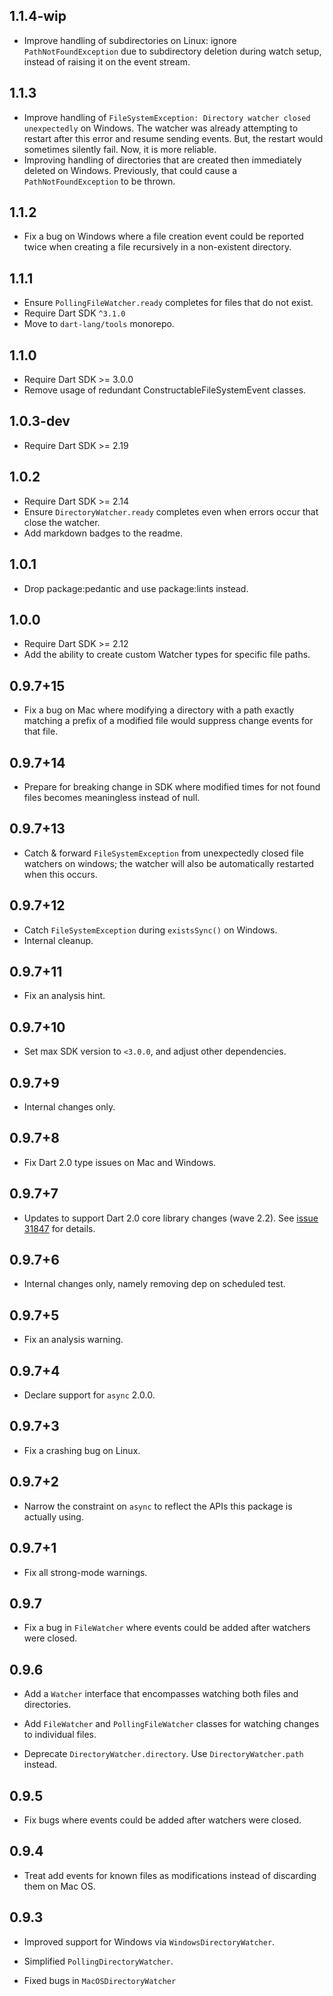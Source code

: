 ## 1.1.4-wip

- Improve handling of subdirectories on Linux: ignore `PathNotFoundException`
  due to subdirectory deletion during watch setup, instead of raising it on the
  event stream.

## 1.1.3

- Improve handling of
  `FileSystemException: Directory watcher closed unexpectedly` on Windows. The
  watcher was already attempting to restart after this error and resume sending
  events. But, the restart would sometimes silently fail. Now, it is more
  reliable.
- Improving handling of directories that are created then immediately deleted on
  Windows. Previously, that could cause a `PathNotFoundException` to be thrown.

## 1.1.2

- Fix a bug on Windows where a file creation event could be reported twice when creating
  a file recursively in a non-existent directory.

## 1.1.1

- Ensure `PollingFileWatcher.ready` completes for files that do not exist.
- Require Dart SDK `^3.1.0`
- Move to `dart-lang/tools` monorepo.

## 1.1.0

- Require Dart SDK >= 3.0.0
- Remove usage of redundant ConstructableFileSystemEvent classes.

## 1.0.3-dev

- Require Dart SDK >= 2.19

## 1.0.2

- Require Dart SDK >= 2.14
- Ensure `DirectoryWatcher.ready` completes even when errors occur that close the watcher.
- Add markdown badges to the readme.

## 1.0.1

* Drop package:pedantic and use package:lints instead.

## 1.0.0

* Require Dart SDK >= 2.12
* Add the ability to create custom Watcher types for specific file paths.

## 0.9.7+15

* Fix a bug on Mac where modifying a directory with a path exactly matching a
  prefix of a modified file would suppress change events for that file.

## 0.9.7+14

* Prepare for breaking change in SDK where modified times for not found files
  becomes meaningless instead of null.

## 0.9.7+13

* Catch & forward `FileSystemException` from unexpectedly closed file watchers
  on windows; the watcher will also be automatically restarted when this occurs.

## 0.9.7+12

* Catch `FileSystemException` during `existsSync()` on Windows.
* Internal cleanup.

## 0.9.7+11

* Fix an analysis hint.

## 0.9.7+10

* Set max SDK version to `<3.0.0`, and adjust other dependencies.

## 0.9.7+9

* Internal changes only.

## 0.9.7+8

* Fix Dart 2.0 type issues on Mac and Windows.

## 0.9.7+7

* Updates to support Dart 2.0 core library changes (wave 2.2).
  See [issue 31847][sdk#31847] for details.

  [sdk#31847]: https://github.com/dart-lang/sdk/issues/31847


## 0.9.7+6

* Internal changes only, namely removing dep on scheduled test.

## 0.9.7+5

* Fix an analysis warning.

## 0.9.7+4

* Declare support for `async` 2.0.0.

## 0.9.7+3

* Fix a crashing bug on Linux.

## 0.9.7+2

* Narrow the constraint on `async` to reflect the APIs this package is actually
  using.

## 0.9.7+1

* Fix all strong-mode warnings.

## 0.9.7

* Fix a bug in `FileWatcher` where events could be added after watchers were
  closed.

## 0.9.6

* Add a `Watcher` interface that encompasses watching both files and
  directories.

* Add `FileWatcher` and `PollingFileWatcher` classes for watching changes to
  individual files.

* Deprecate `DirectoryWatcher.directory`. Use `DirectoryWatcher.path` instead.

## 0.9.5

* Fix bugs where events could be added after watchers were closed.

## 0.9.4

* Treat add events for known files as modifications instead of discarding them
  on Mac OS.

## 0.9.3

* Improved support for Windows via `WindowsDirectoryWatcher`.

* Simplified `PollingDirectoryWatcher`.

* Fixed bugs in `MacOSDirectoryWatcher`
